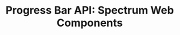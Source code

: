 ---
layout: api.njk
title: 'Progress Bar API: Spectrum Web Components'
displayName: Progress Bar
componentName: progress-bar
componentHeading: sp-progress-bar
tags:
- component-api
---